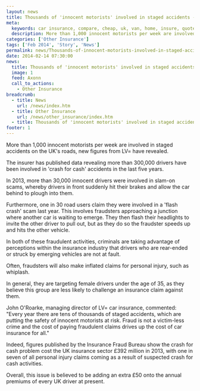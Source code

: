 ```yaml
---
layout: news
title: Thousands of 'innocent motorists' involved in staged accidents - Compareni.com
meta:
  keywords: car insurance, compare, cheap, uk, van, home, insure, quotes, online, comparison, bike, loans, life
  description: More than 1,000 innocent motorists per week are involved in staged accidents on the UK&#39;s roads, new figures from LV= have revealed
categories: ['Other Insurance']
tags: ['Feb 2014', 'Story', 'News']
permalink: news/Thousands-of-innocent-motorists-involved-in-staged-accidents.htm
date: 2014-02-14 07:30:00
news:
  title: Thousands of 'innocent motorists' involved in staged accidents
  image: 1
  feed: Axonn
  call_to_actions:
    - Other Insurance
breadcrumb:
  - title: News
    url: /news/index.htm
  - title: Other Insurance
    url: /news/other_insurance/index.htm
  - title: Thousands of 'innocent motorists' involved in staged accidents
footer: 1
---
```


More than 1,000 innocent motorists per week are involved in staged accidents on the UK&#39;s roads, new figures from LV= have revealed.

The insurer has published data revealing more than 300,000 drivers have been involved in &#39;crash for cash&#39; accidents in the last five years.

In 2013, more than 30,000 innocent drivers were involved in slam-on scams, whereby drivers in front suddenly hit their brakes and allow the car behind to plough into them.

Furthermore, one in 30 road users claim they were involved in a &#39;flash crash&#39; scam last year. This involves fraudsters approaching a junction where another car is waiting to emerge. They then flash their headlights to invite the other driver to pull out, but as they do so the fraudster speeds up and hits the other vehicle.

In both of these fraudulent activities, criminals are taking advantage of perceptions within the insurance industry that drivers who are rear-ended or struck by emerging vehicles are not at fault.

Often, fraudsters will also make inflated claims for personal injury, such as whiplash.

In general, they are targeting female drivers under the age of 35, as they believe this group are less likely to challenge an insurance claim against them.

John O&#39;Roarke, managing director of LV= car insurance, commented: &quot;Every year there are tens of thousands of staged accidents, which are putting the safety of innocent motorists at risk. Fraud is not a victim-less crime and the cost of paying fraudulent claims drives up the cost of car insurance for all.&quot;

Indeed, figures published by the Insurance Fraud Bureau show the crash for cash problem cost the UK insurance sector &pound;392 million in 2013, with one in seven of all personal injury claims coming as a result of suspected crash for cash activities.

Overall, this issue is believed to be adding an extra &pound;50 onto the annual premiums of every UK driver at present.
